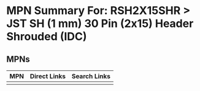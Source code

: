 



# MPN Summary For: RSH2X15SHR > JST SH (1 mm) 30 Pin (2x15) Header Shrouded (IDC)

## MPNs
  

|MPN|Direct Links|Search Links|
| :--- | :--- | :--- |
||||
